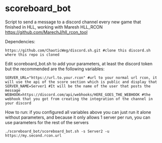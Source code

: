 # scoreboard_bot
Script to send a message to a discord channel every new game that finished in HLL, working with Maresh HLL_RCON https://github.com/MarechJ/hll_rcon_tool

Dependencies:

```https://github.com/ChaoticWeg/discord.sh.git #clone this discord.sh where this repo is cloned```

Edit scoreboard_bot.sh to add your parameters, at least the discord token but the recommended are the following variables:

```
SERVER_URL="https://url.to.your.rcon" #url to your normal url rcon, it will use the api of the score section which is public and display that
SERVER_NAME=Server1 #It will be the name of the user that posts the message
WEBHOOK=https://discord.com/api/webhooks/HERE_GOES_THE_WEBHOOK #the webhook that you got from creating the integration of the channel in your discord
```


How to run:
if you configured all variables above you can just run it alone without parameters, and because it only allows 1 server per run, you can use parameters for the rest of the servers

```./scoreboard_bot/scoreboard_bot.sh -s Server2 -u https://my.second.rcon.url```
